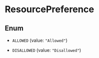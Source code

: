 

# ResourcePreference

## Enum


* `ALLOWED` (value: `"Allowed"`)

* `DISALLOWED` (value: `"Disallowed"`)



